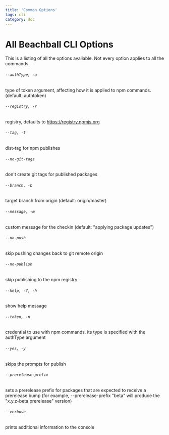 ```yaml
---
title: 'Common Options'
tags: cli
category: doc
---
```


# All Beachball CLI Options

This is a listing of all the options available. Not every option applies to all the commands.

###### `--authType, -a`

type of token argument, affecting how it is applied to npm commands. (default: authtoken)

###### `--registry, -r`

registry, defaults to https://registry.npmjs.org

###### `--tag, -t`

dist-tag for npm publishes

###### `--no-git-tags`

don't create git tags for published packages

###### `--branch, -b`

target branch from origin (default: origin/master)

###### `--message, -m`

custom message for the checkin (default: "applying package updates")

###### `--no-push`

skip pushing changes back to git remote origin

###### `--no-publish`

skip publishing to the npm registry

###### `--help, -?, -h`

show help message

###### `--token, -n`

credential to use with npm commands. its type is specified with the authType argument

###### `--yes, -y`

skips the prompts for publish

###### `--prerelease-prefix`

sets a prerelease prefix for packages that are expected to receive a prerelease bump (for example, --prerelease-prefix "beta" will produce the "x.y.z-beta.prerelease" version)

###### `--verbose`

prints additional information to the console
